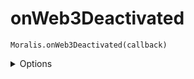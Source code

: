 # onWeb3Deactivated


`Moralis.onWeb3Deactivated(callback)`

<details><summary>Options</summary><br/>

- callback function
  
    
</details>